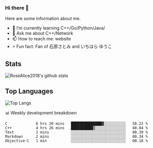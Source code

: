 ### Hi there 👋


<!-- **RoseAlice2018/RoseAlice2018** is a ✨ _special_ ✨ repository because its `README.md` (this file) appears on your GitHub profile. -->

Here are some information about me.

- 🌱 I’m currently learning C++/Go/Python/Java/
- 💬 Ask me about C++/Network
- 📫 How to reach me: website
- ⚡ Fun fact: Fan of 石原さとみ and いちはら ゆうこ


## Stats
![RoseAlice2018's github stats](https://github-readme-stats.vercel.app/api?username=RoseAlice2018&theme=tokyonight)

## Top Languages
![Top Langs](https://github-readme-stats.vercel.app/api/top-langs/?username=RoseAlice2018&layout=compact&theme=tokyonight)

📊 Weekly development breakdown
<!--START_SECTION:waka-->
```text
C             6 hrs 20 mins   ██████████████▓░░░░░░░░░░   58.22 % 
C++           4 hrs 26 mins   ██████████▒░░░░░░░░░░░░░░   40.84 % 
Text          2 mins          ░░░░░░░░░░░░░░░░░░░░░░░░░   00.39 % 
Markdown      2 mins          ░░░░░░░░░░░░░░░░░░░░░░░░░   00.34 % 
Objective-C   1 min           ░░░░░░░░░░░░░░░░░░░░░░░░░   00.18 % 
```
<!--END_SECTION:waka-->
